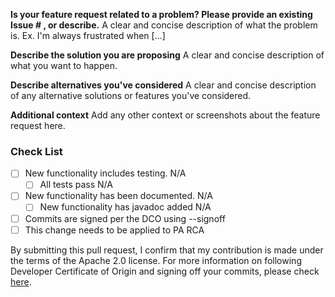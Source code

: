 **Is your feature request related to a problem? Please provide an existing Issue # , or describe.**
A clear and concise description of what the problem is. Ex. I'm always frustrated when [...]

**Describe the solution you are proposing**
A clear and concise description of what you want to happen.

**Describe alternatives you've considered**
A clear and concise description of any alternative solutions or features you've considered.

**Additional context**
Add any other context or screenshots about the feature request here.

### Check List
- [ ] New functionality includes testing. N/A
  - [ ] All tests pass N/A
- [ ] New functionality has been documented. N/A
  - [ ] New functionality has javadoc added N/A
- [ ] Commits are signed per the DCO using --signoff
- [ ] This change needs to be applied to PA RCA 

By submitting this pull request, I confirm that my contribution is made under the terms of the Apache 2.0 license.
For more information on following Developer Certificate of Origin and signing off your commits, please check [here](https://github.com/opensearch-project/performance-analyzer/blob/main/CONTRIBUTING.md#developer-certificate-of-origin).
